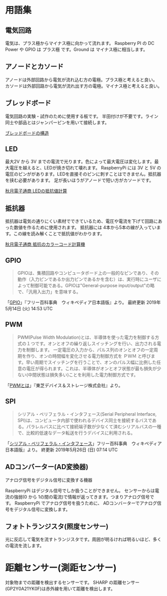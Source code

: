 # 用語集

## 電気回路

電気は、プラス極からマイナス極に向かって流れます。
Raspberry PI の DC Power や GPIO は プラス極 です。Ground は マイナス極に相当します。

## アノードとカソード

アノードは外部回路から電気が流れ込む方の電極。プラス極と考えると良い。
カソードは外部回路から電気が流れ出す方の電極。マイナス極と考えると良い。

## ブレッドボード

電気回路の実験・試作のために使用する板です。
半田付けが不要です。ライン同士や部品とはジャンパーピンを用いて接続します。

[ブレッドボードの構造](https://sanuki-tech.net/make-electronics/parts/breadboard/section/2/)

## LED

最大2V から 3V までの電流で光ります。色によって最大電圧は変化します。最大電圧を越えると、LEDが焼き切れて壊れます。
RaspberryPi には 3V と 5V の電圧のピンががあります。LEDを直接そのピンに刺すことはできません。抵抗器を挟む必要があります。
足が長いほうがアノードで短い方がカソードです。

[秋月電子通商 LEDの抵抗値計算](http://akizukidenshi.com/catalog/contents2/led-r-calc-pc.aspx)

## 抵抗器

抵抗器は電気の通りにくい素材でできているため、電圧や電流を下げて回路にあった数値を作るために使用されます。
抵抗器には 4本から5本の線が入っています。この線を読み解くことで抵抗値がわかります。

[秋月電子通商 抵抗のカラーコード計算機](http://akizukidenshi.com/catalog/contents1/reg-calc.aspx)

## GPIO

> GPIOは、集積回路やコンピュータボード上の一般的なピンであり、その動作（入力ピンであるか出力ピンであるかを含む）は、実行時にユーザによって制御可能である。GPIOは"General-purpose input/output"の略で、「汎用入出力」を意味する。

「[GPIO](https://ja.wikipedia.org/wiki/GPIO)」『フリー百科事典　ウィキペディア日本語版』より。
最終更新 2019年5月14日 (火) 14:53 UTC

## PWM

> PWM(Pulse Width Modulation)とは、半導体を使った電力を制御する方式の１つです。オンとオフの繰り返しスイッチングを行い、出力される電力を制御します。
> 一定電圧の入力から、パルス列のオンとオフの一定周期を作り、オンの時間幅を変化させる電力制御方式を ＰＷＭ と呼びます。早い周期でスイッチングを行うことで、オンのパルス幅に比例した任意の電圧が得られます。これは、半導体がオンとオフ状態が最も損失が少ない(中間状態は損失多い)ことを利用した電力制御方式です。

「[PWMとは](https://toshiba.semicon-storage.com/jp/design-support/e-learning/brushless_motor/chap3/1274512.html)」『東芝デバイス＆ストレージ株式会社』より。

## SPI

> シリアル・ペリフェラル・インタフェース(Serial Peripheral Interface, SPI)は、コンピュータ内部で使われるデバイス同士を接続するバスである。パラレルバスに比べて接続端子数が少なくて済むシリアルバスの一種で、比較的低速なデータ転送を行うデバイスに利用される。

「[シリアル・ペリフェラル・インタフェース](https://ja.wikipedia.org/wiki/シリアル・ペリフェラル・インタフェース)」フリー百科事典　ウィキペディア日本語版』より。
終更新 2019年5月26日 (日) 07:14 UTC

## ADコンバーター(AD変換器)

アナログ信号をデジタル信号に変換する機器

RaspberryPi はデジタル信号でしか扱うことができません。
センサーからは電流の強弱(0 から 1の間の電流)で情報が返ってきます。つまりアナログ信号です。
RaspberryPi でアナログ信号を扱うために、 ADコンバーターでアナログ信号をデジタル信号に変換します。

## フォトトランジスタ(照度センサー)

光に反応して電気を流すトランジスタです。周囲が明るければ明るいほど、多くの電流を流します。

# 距離センサー(測距センサー)

対象物までの距離を検出するセンサーです。
SHARP の距離センサー(GP2Y0A21YK0F)は赤外線を用いて距離を検出します。
